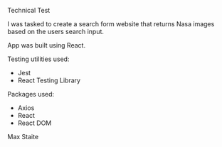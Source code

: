 Technical Test

I was tasked to create a search form website that returns Nasa images based on the users search input.

App was built using React.

Testing utilities used:
- Jest
- React Testing Library

Packages used:
- Axios
- React
- React DOM

Max Staite

